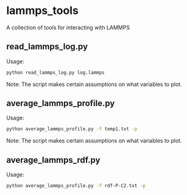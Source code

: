 # lammps_tools
A collection of tools for interacting with LAMMPS

## read_lammps_log.py

Usage:

```bash
python read_lammps_log.py log.lammps
```

Note: The script makes certain assumptions on what variables to plot.


## average_lammps_profile.py

Usage:

```bash
python average_lammps_profile.py -f temp1.txt -p
```

Note: The script makes certain assumptions on what variables to plot.

## average_lammps_rdf.py

Usage:

```bash
python average_lammps_profile.py -f rdf-P-C2.txt -p
```
